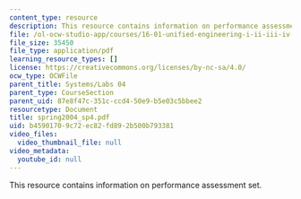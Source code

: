 ```yaml
---
content_type: resource
description: This resource contains information on performance assessment set.
file: /ol-ocw-studio-app/courses/16-01-unified-engineering-i-ii-iii-iv-fall-2005-spring-2006/b45901709c72ec82fd892b500b793381_spring2004_sp4.pdf
file_size: 35450
file_type: application/pdf
learning_resource_types: []
license: https://creativecommons.org/licenses/by-nc-sa/4.0/
ocw_type: OCWFile
parent_title: Systems/Labs 04
parent_type: CourseSection
parent_uid: 87e8f47c-351c-ccd4-50e9-b5e03c5bbee2
resourcetype: Document
title: spring2004_sp4.pdf
uid: b4590170-9c72-ec82-fd89-2b500b793381
video_files:
  video_thumbnail_file: null
video_metadata:
  youtube_id: null
---
```

This resource contains information on performance assessment set.